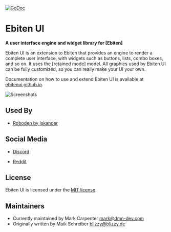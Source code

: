 [![GoDoc](https://pkg.go.dev/badge/github.com/ebitenui/ebitenui)](https://pkg.go.dev/github.com/ebitenui/ebitenui)


Ebiten UI
=========

**A user interface engine and widget library for [Ebiten]**

Ebiten UI is an extension to Ebiten that provides an engine to render a complete user interface,
with widgets such as buttons, lists, combo boxes, and so on. It uses the [retained mode] model.
All graphics used by Ebiten UI can be fully customized, so you can really make your UI your own.

Documentation on how to use and extend Ebiten UI is available at [ebitenui.github.io](https://ebitenui.github.io).

![Screenshots](ebiten-ui.gif)


Used By
------
* [Roboden by Iskander](https://quasilyte.itch.io/roboden)


Social Media
-------
* [Discord](https://discord.gg/ujEeeHgptU)

* [Reddit](https://www.reddit.com/r/dmndev/)


License
-------

Ebiten UI is licensed under the [MIT license](https://opensource.org/licenses/MIT).

Maintainers
-------
* Currently maintained by Mark Carpenter <mark@dmn-dev.com>
* Originally written by Maik Schreiber <blizzy@blizzy.de>
